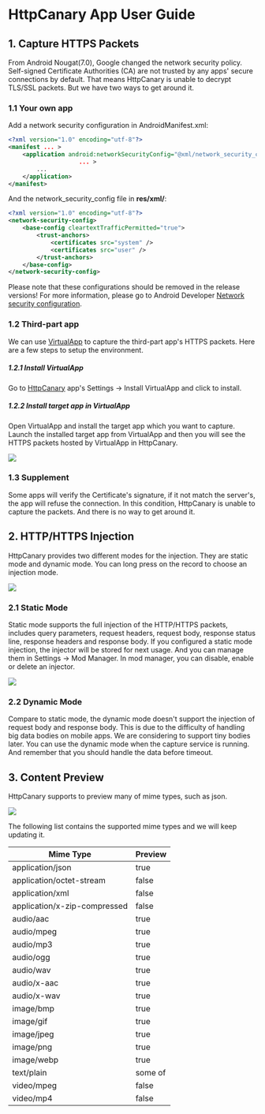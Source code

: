 # HttpCanary App User Guide
## 1. Capture HTTPS Packets
From Android Nougat(7.0), Google changed the network security policy. Self-signed Certificate Authorities (CA) are not trusted by any apps' secure connections by default. That means HttpCanary is unable to decrypt TLS/SSL packets. But we have two ways to get around it.

### 1.1 Your own app
Add a network security configuration in AndroidManifest.xml:
```xml
<?xml version="1.0" encoding="utf-8"?>
<manifest ... >
    <application android:networkSecurityConfig="@xml/network_security_config"
                    ... >
        ...
    </application>
</manifest>
```
And the network_security_config file in **res/xml/**:
```xml
<?xml version="1.0" encoding="utf-8"?>
<network-security-config>
    <base-config cleartextTrafficPermitted="true">
        <trust-anchors>
            <certificates src="system" />
            <certificates src="user" />
        </trust-anchors>
    </base-config>
</network-security-config>
```
Please note that these configurations should be removed in the release versions! For more information, please go to Android Developer [Network security configuration](https://developer.android.com/training/articles/security-config).

### 1.2 Third-part app
We can use [VirtualApp](https://github.com/asLody/VirtualApp) to capture the third-part app's HTTPS packets. Here are a few steps to setup the environment.

##### 1.2.1 Install VirtualApp
Go to [HttpCanary](https://play.google.com/store/apps/details?id=com.guoshi.httpcanary) app's Settings -> Install VirtualApp and click to install.
 
##### 1.2.2 Install target app in VirtualApp
Open VirtualApp and install the target app which you want to capture. Launch the installed target app from VirtualApp and then you will see the HTTPS packets hosted by VirtualApp in HttpCanary.

![](https://github.com/MegatronKing/HttpCanary/blob/master/assets/screenshot_en_03.png)

### 1.3 Supplement
Some apps will verify the Certificate's signature, if it not match the server's, the app will refuse the connection. In this condition, HttpCanary is unable to capture the packets. And there is no way to get around it.

## 2. HTTP/HTTPS Injection
HttpCanary provides two different modes for the injection. They are static mode and dynamic mode. You can long press on the record to choose an injection mode.

![](https://github.com/MegatronKing/HttpCanary/blob/master/assets/screenshot_en_01.png)

### 2.1 Static Mode
Static mode supports the full injection of the HTTP/HTTPS packets, includes query parameters, request headers, request body, response status line, response headers and response body.
If you configured a static mode injection, the injector will be stored for next usage. And you can manage them in Settings -> Mod Manager. In mod manager, you can disable, enable or delete an injector.

![](https://github.com/MegatronKing/HttpCanary/blob/master/assets/screenshot_en_02.png)

### 2.2 Dynamic Mode
Compare to static mode, the dynamic mode doesn't support the injection of request body and response body. This is due to the difficulty of handling big data bodies on mobile apps. We are considering to support tiny bodies later.
You can use the dynamic mode when the capture service is running. And remember that you should handle the data before timeout.

## 3. Content Preview
HttpCanary supports to preview many of mime types, such as json. 

![](https://github.com/MegatronKing/HttpCanary/blob/master/assets/screenshot_en_04.png)

The following list contains the supported mime types and we will keep updating it.

| Mime Type | Preview |
| --- | --- | 
| application/json | true |
| application/octet-stream | false |
| application/xml | false |
| application/x-zip-compressed | false |
| audio/aac | true |
| audio/mpeg | true |
| audio/mp3 | true |
| audio/ogg | true |
| audio/wav | true |
| audio/x-aac | true |
| audio/x-wav | true |
| image/bmp | true |
| image/gif | true |
| image/jpeg | true |
| image/png | true |
| image/webp | true |
| text/plain | some of |
| video/mpeg | false |
| video/mp4 | false |

